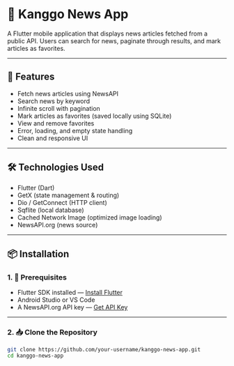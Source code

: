 # 📰 Kanggo News App

A Flutter mobile application that displays news articles fetched from a public API. Users can search for news, paginate through results, and mark articles as favorites.

---

## 🚀 Features

- Fetch news articles using NewsAPI
- Search news by keyword
- Infinite scroll with pagination
- Mark articles as favorites (saved locally using SQLite)
- View and remove favorites
- Error, loading, and empty state handling
- Clean and responsive UI

---

## 🛠️ Technologies Used

- Flutter (Dart)
- GetX (state management & routing)
- Dio / GetConnect (HTTP client)
- Sqflite (local database)
- Cached Network Image (optimized image loading)
- NewsAPI.org (news source)

---

## 📦 Installation

### 1. 🔧 Prerequisites

- Flutter SDK installed — [Install Flutter](https://docs.flutter.dev/get-started/install)
- Android Studio or VS Code
- A NewsAPI.org API key — [Get API Key](https://newsapi.org/)

---

### 2. 📥 Clone the Repository

```bash
git clone https://github.com/your-username/kanggo-news-app.git
cd kanggo-news-app
